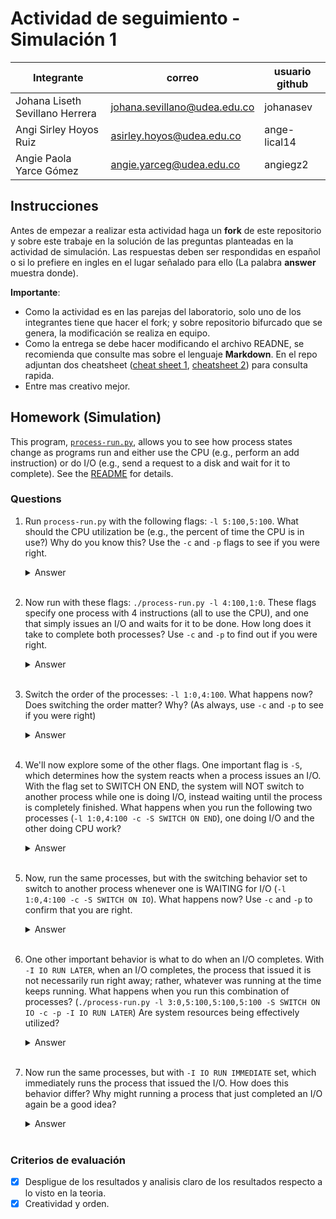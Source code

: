 # Actividad de seguimiento - Simulación 1

|Integrante|correo|usuario github|
|---|---|---|
|Johana Liseth Sevillano Herrera|johana.sevillano@udea.edu.co|johanasev|
|Angi Sirley Hoyos Ruiz|asirley.hoyos@udea.edu.co|ange-lical14|
|Angie Paola Yarce Gómez|angie.yarceg@udea.edu.co|angiegz2|

## Instrucciones

Antes de empezar a realizar esta actividad haga un **fork** de este repositorio y sobre este trabaje en la solución de las preguntas planteadas en la actividad de simulación. Las respuestas deben ser respondidas en español o si lo prefiere en ingles en el lugar señalado para ello (La palabra **answer** muestra donde).

**Importante**:
* Como la actividad es en las parejas del laboratorio, solo uno de los integrantes tiene que hacer el fork; y sobre repositorio bifurcado que se genera, la modificación se realiza en equipo.
* Como la entrega se debe hacer modificando el archivo READNE, se recomienda que consulte mas sobre el lenguaje **Markdown**. En el repo adjuntan dos cheatsheet ([cheat sheet 1](Markdown_Cheat_Sheet.pdf), [cheatsheet 2](markdown-cheatsheet.pdf)) para consulta rapida.
* Entre mas creativo mejor.

## Homework (Simulation)

This program, [`process-run.py`](process-run.py), allows you to see how process states change as programs run and either use the CPU (e.g., perform an add instruction) or do I/O (e.g., send a request to a disk and wait for it to complete). See the [README](https://github.com/remzi-arpacidusseau/ostep-homework/blob/master/cpu-intro/README.md) for details.

### Questions

1. Run `process-run.py` with the following flags: `-l 5:100,5:100`. What should the CPU utilization be (e.g., the percent of time the CPU is in use?) Why do you know this? Use the `-c` and `-p` flags to see if you were right.
   
   <details>
   <summary>Answer</summary>
   Since we have 10 processes and no input/output instruction, the CPU utilization should be 100% of the execution time, and we know this because when we use the -c and -p flags, they show us the statistics and the usage time.


   </details>
   <br>

2. Now run with these flags: `./process-run.py -l 4:100,1:0`. These flags specify one process with 4 instructions (all to use the CPU), and one that simply issues an I/O and waits for it to be done. How long does it take to complete both processes? Use `-c` and `-p` to find out if you were right. 
   
   <details>
   <summary>Answer</summary>
   The time it takes for both processes to complete is 11 cycles. 6 in CPU (54.55%) and 5 in IO (45.45%)
   </details>
   <br>

3. Switch the order of the processes: `-l 1:0,4:100`. What happens now? Does switching the order matter? Why? (As always, use `-c` and `-p` to see if you were right)
   
   <details>
   <summary>Answer</summary>
   Processes are executed in fewer cycle times. Yes, the change in order matters because the process performing the IO was executed first and blocked quickly, making it switch faster to the CPU process, reducing the execution period and increasing CPU utilization, improving overall system performance.
   </details>
   <br>

4. We'll now explore some of the other flags. One important flag is `-S`, which determines how the system reacts when a process issues an I/O. With the flag set to SWITCH ON END, the system will NOT switch to another process while one is doing I/O, instead waiting until the process is completely finished. What happens when you run the following two processes (`-l 1:0,4:100 -c -S SWITCH ON END`), one doing I/O and the other doing CPU work?
   
   <details>
   <summary>Answer</summary>
    Due to the use of SWITCH ON END, the execution time is extended to 11 cycles, which is unnecessarily long and less efficient, since we force the CPU to execute the IO processes first until they are completely finished, and once finished, continue with the other processes, i.e., the CPU processes.
   </details>
   <br>

5. Now, run the same processes, but with the switching behavior set to switch to another process whenever one is WAITING for I/O (`-l 1:0,4:100 -c -S SWITCH ON IO`). What happens now? Use `-c` and `-p` to confirm that you are right.
   
   <details>
   <summary>Answer</summary>
   **Answer:** Due to the use of the SWITCH ON IO, the answer obtained is the same as the answer to question 3, because the SWITCH ON IO flag is preconfigured, i.e., regardless of whether it is used or not, the IO processes will always be executed first, as long as they are in the command first. Example: 1:0,4:100
   </details>
   <br>

6. One other important behavior is what to do when an I/O completes. With `-I IO RUN LATER`, when an I/O completes, the process that issued it is not necessarily run right away; rather, whatever was running at the time keeps running. What happens when you run this combination of processes? (`./process-run.py -l 3:0,5:100,5:100,5:100 -S SWITCH ON IO -c -p -I IO RUN LATER`) Are system resources being effectively utilized?
   
   <details>
   <summary>Answer</summary>
   **Answer:** When we execute this combination of processes, which include the SIWTCH ON IO and IO RUN LATER flags, we lose the execution priority of the IO processes as a block and we obtain a partial execution, in this way, 1 of 3 IO processes is executed, and when identifying that a CPU process is in execution, the IO is put in standby and executes the CPU, this thanks to the IO RUN LATER flag. So, we can say that the resources are not being used efficiently, since the CPU was idle for quite some time.
   </details>
   <br>

7. Now run the same processes, but with `-I IO RUN IMMEDIATE` set, which immediately runs the process that issued the I/O. How does this behavior differ? Why might running a process that just completed an I/O again be a good idea?
   
   <details>
   <summary>Answer</summary>
    With respect to the previous execution, the results differ, since the LATER RUN puts the IO processes on hold (which affects the execution time and does not make good use of resources), while the IMIMMEDIATE RUN, being an immediate process, takes the IO processes as a priority (without leaving them on hold), and unless the CPU processes encounter a io_done, they will not stop, but will continue to run simultaneously, therefore, this process turns out to be more efficient. We can consider this a good practice because there are always processes running, which improves response time (evidenced by the reduction of time cycles), makes the most of the CPU and also allows IO processes not to have to wait.
   </details>
   <br>


### Criterios de evaluación
- [x] Despligue de los resultados y analisis claro de los resultados respecto a lo visto en la teoria.
- [x] Creatividad y orden.